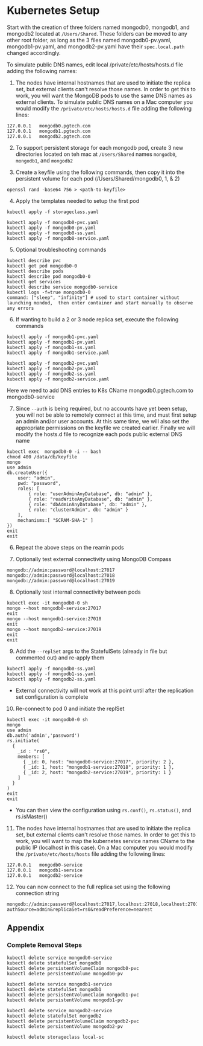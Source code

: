 # Kubernetes Setup

Start with the creation of three folders named mongodb0, mongodb1, and mongodb2 located at `/Users/Shared`.  These folders can be moved to any other root folder, as long as the 3 files named mongodb0-pv.yaml, mongodb1-pv.yaml, and mongodb2-pv.yaml have their `spec.local.path` changed accordingly.

To simulate public DNS names, edit local /private/etc/hosts/hosts.d file adding the following names:

1) The nodes have internal hostnames that are used to initiate the replica set, but external clients can't resolve those names.  In order to get this to work, you will want the MongoDB pods to use the same DNS names as external clients.  To simulate public DNS names on a Mac computer you would modify the `/private/etc/hosts/hosts.d` file adding the following lines:

```
127.0.0.1	mongodb0.pgtech.com
127.0.0.1	mongodb1.pgtech.com
127.0.0.1	mongodb2.pgtech.com
```

2) To support persistent storage for each mongodb pod, create 3 new directories located on teh mac at `/Users/Shared` names `mongodb0`, `mongodb1`, and `mongodb2`

3) Create a keyfile using the following commands, then copy it into the persistent volume for each pod (/Users/Shared/mongodb0, 1, & 2)

```
openssl rand -base64 756 > <path-to-keyfile>
```

4) Apply the templates needed to setup the first pod

```
kubectl apply -f storageclass.yaml

kubectl apply -f mongodb0-pvc.yaml
kubectl apply -f mongodb0-pv.yaml
kubectl apply -f mongodb0-ss.yaml
kubectl apply -f mongodb0-service.yaml
```

5) Optional troubleshooting commands

```
kubectl describe pvc
kubectl get pod mongodb0-0
kubectl describe pods
kubectl describe pod mongodb0-0
kubectl get services
kubectl describe service mongodb0-service
kubectl logs -f=true mongodb0-0
command: ["sleep", "infinity"] # used to start container without launching mondod,  then enter container and start manually to observe any errors
```

6) If wanting to build a 2 or 3 node replica set, execute the following commands

```
kubectl apply -f mongodb1-pvc.yaml
kubectl apply -f mongodb1-pv.yaml
kubectl apply -f mongodb1-ss.yaml
kubectl apply -f mongodb1-service.yaml

kubectl apply -f mongodb2-pvc.yaml
kubectl apply -f mongodb2-pv.yaml
kubectl apply -f mongodb2-ss.yaml
kubectl apply -f mongodb2-service.yaml
```

Here we need to add DNS entries to K8s CName mongodb0.pgtech.com to mongodb0-service


7) Since `--auth` is being required, but no accounts have yet been setup, you will not be able to remotely connect at this time, and must first setup an admin and/or user accounts. At this same time, we will also set the appropriate permissions on the keyfile we created earlier. Finally we will modify the hosts.d file to recognize each pods public external DNS name

```
kubectl exec  mongodb0-0 -i -- bash
chmod 400 /data/db/keyfile
mongo
use admin
db.createUser({
    user: "admin",
    pwd: "password",
    roles: [
        { role: "userAdminAnyDatabase", db: "admin" },
        { role: "readWriteAnyDatabase", db: "admin" },
        { role: "dbAdminAnyDatabase", db: "admin" },
        { role: "clusterAdmin", db: "admin" }
    ],
    mechanisms:[ "SCRAM-SHA-1" ]
})
exit
exit
```

6) Repeat the above steps on the reamin pods

7) Optionally test external connectivity using MongoDB Compass

```
mongodb://admin:password@localhost:27017
mongodb://admin:password@localhost:27018
mongodb://admin:password@localhost:27019
```

8) Optionally test internal connectivity between pods

```
kubectl exec -it mongodb0-0 sh
mongo --host mongodb0-service:27017
exit
mongo --host mongodb1-service:27018
exit
mongo --host mongodb2-service:27019
exit
exit
```

9) Add the `--replSet` args to the StatefulSets (already in file but commented out) and re-apply them

```
kubectl apply -f mongodb0-ss.yaml
kubectl apply -f mongodb1-ss.yaml
kubectl apply -f mongodb2-ss.yaml
```

* External connectivity will not work at this point until after the replication set configuration is complete

10) Re-connect to pod 0 and initiate the replSet

```
kubectl exec -it mongodb0-0 sh
mongo
use admin
db.auth('admin','password')
rs.initiate(
  {
    _id : "rs0",
    members: [
      { _id: 0, host: "mongodb0-service:27017", priority: 2 },
      { _id: 1, host: "mongodb1-service:27018", priority: 1 },
      { _id: 2, host: "mongodb2-service:27019", priority: 1 }
    ]
  }
)
exit
exit
```

* You can then view the configuration using `rs.conf()`, `rs.status()`, and rs.isMaster()

11) The nodes have internal hostnames that are used to initiate the replica set, but external clients can't resolve those names.  In order to get this to work, you will want to map the kubernetes service names CName to the public IP (localhost in this case).  On a Mac computer you would modify the `/private/etc/hosts/hosts` file adding the following lines:

```
127.0.0.1	mongodb0-service
127.0.0.1	mongodb1-service
127.0.0.1	mongodb2-service
```

12) You can now connect to the full replica set using the following connection string

```
mongodb://admin:password@localhost:27017,localhost:27018,localhost:27019/?authSource=admin&replicaSet=rs0&readPreference=nearest
```

## Appendix

### Complete Removal Steps
```
kubectl delete service mongodb0-service
kubectl delete statefulSet mongodb0
kubectl delete persistentVolumeClaim mongodb0-pvc
kubectl delete persistentVolume mongodb0-pv

kubectl delete service mongodb1-service
kubectl delete statefulSet mongodb1
kubectl delete persistentVolumeClaim mongodb1-pvc
kubectl delete persistentVolume mongodb1-pv

kubectl delete service mongodb2-service
kubectl delete statefulSet mongodb2
kubectl delete persistentVolumeClaim mongodb2-pvc
kubectl delete persistentVolume mongodb2-pv

kubectl delete storageclass local-sc
```
